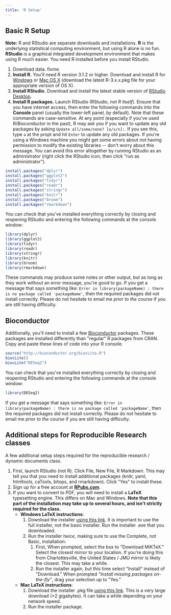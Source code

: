 ```yaml
---
title: 'R Setup'
---
```


## Basic R Setup

**Note:** R and RStudio are separate downloads and installations. **R** is the underlying statistical computing environment, but using R alone is no fun. **RStudio** is a graphical integrated development environment that makes using R much easier. You need R installed before you install RStudio.

1. Download data. fixme.
1. **Install R.** You'll need R version 3.1.2 or higher. Download and install R for [Windows](http://cran.r-project.org/bin/windows/base/) or [Mac OS X](http://cran.r-project.org/bin/macosx/) (download the latest R-3.x.x.pkg file for your appropriate version of OS X).
1. **Install RStudio.** Download and install the latest stable version of [RStudio Desktop](https://www.rstudio.com/products/rstudio/download/).
1. **Install R packages.** Launch RStudio (RStudio, *not R itself*). Ensure that you have internet access, then enter the following commands into the **Console** panel (usually the lower-left panel, by default). Note that these commands are case-sensitive. At any point (especially if you've used R/Bioconductor in the past), R may ask you if you want to update any old packages by asking `Update all/some/none? [a/s/n]:`. If you see this, type `a` at the propt and hit `Enter` to update any old packages. If you're using a Windows machine you might get some errors about not having permission to modify the existing libraries -- don't worry about this message. You can avoid this error altogether by running RStudio as an administrator (right click the RStudio icon, then click "run as administrator").

```r
install.packages("dplyr")
install.packages("ggplot2")
install.packages("tidyr")
install.packages("readr")
install.packages("stringr")
install.packages("knitr")
install.packages("broom")
install.packages("rmarkdown")
```

You can check that you've installed everything correctly by closing and reopening RStudio and entering the following commands at the console window:

```r
library(dplyr)
library(ggplot2)
library(tidyr)
library(readr)
library(stringr)
library(knitr)
library(broom)
library(rmarkdown)
```

These commands may produce some notes or other output, but as long as they work without an error message, you're good to go. If you get a message that says something like: `Error in library(packageName) : there is no package called 'packageName'`, then the required packages did not install correctly. Please do not hesitate to email me _prior to the course_ if you are still having difficulty.

## Bioconductor

Additionally, you'll need to install a few [Bioconductor](http://bioconductor.org/) packages. These packages are installed differently than "regular" R packages from CRAN. Copy and paste these lines of code into your R console.

```r
source("http://bioconductor.org/biocLite.R")
biocLite()
biocLite("DESeq2")
```

You can check that you've installed everything correctly by closing and reopening RStudio and entering the following commands at the console window:

```r
library(DESeq2)
```

If you get a message that says something like: `Error in library(packageName) : there is no package called 'packageName'`, then the required packages did not install correctly. Please do not hesitate to email me _prior to the course_ if you are still having difficulty.

## Additional steps for Reproducible Research classes

A few additional setup steps required for the reproducible research / dynamic documents class.

1. First, launch RStudio (not R). Click File, New File, R Markdown. This may tell you that you need to install additional packages (knitr, yaml, htmltools, caTools, bitops, and rmarkdown). Click "Yes" to install these.
1. Sign up for a free account at **[RPubs.com](http://rpubs.com/)**.
1. If you want to convert to PDF, you will need to install a **LaTeX** typesetting engine. This differs on Mac and Windows. **Note that this part of the installation may take up to several hours, and isn't strictly required for the class.**
    - **Windows LaTeX instructions**:
        1. Download the installer [using this link](http://mirrors.ctan.org/systems/win32/miktex/setup/setup-2.9.5721.exe). It is important to use the full installer, not the basic installer. Run the installer .exe that you downloaded.
        1. Run the installer _twice_, making sure to use the Complete, not Basic, installation:
            1. First, When prompted, select the box to "Download MiKTeX." Select the closest mirror to your location. If you're doing this from Charlottesville, the United States / JMU mirror is likely the closest. This may take a while.
            1. Run the installer again, but this time select "Install" instead of "Download." When prompted _"Install missing packages on-the-fly"_, drag your selection up to "Yes."
    - **Mac LaTeX instructions**:
        1. Download the installer .pkg file [using this link](http://tug.org/cgi-bin/mactex-download/MacTeX.pkg). This is a very large download (>2 gigabytes). It can take a while depending on your network speed.
        1. Run the installer package. 